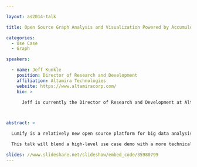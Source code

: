 ```yaml
---

layout: as2014-talk

title: Open Source Graph Analysis and Visualization Powered by Accumulo

categories:
  - Use Case
  - Graph

speakers:

  - name: Jeff Kunkle
    position: Director of Research and Development
    affiliation: Altamira Technologies
    website: https://www.altamiracorp.com/
    bio: >

      Jeff is currently the Director of Research and Development at Altamira Technologies, responsible for overseeing the companyâ€™s internal research and development investments. He has an MS in Systems Engineering from Virginia Tech and a BS in Electrical Engineering from Penn State University. As a technologist, he's focused on helping clients build Agile-focused development teams and create big data, web, network, and mobile applications for nearly fifteen years, most of them spent supporting the IC/DoD. His most recent role is as the project lead for Lumify, an open source big data analysis and visualization platform.



abstract: >

  Lumify is a relatively new open source platform for big data analysis and visualization, designed to help organizations derive actionable insights from the large volumes of diverse data flowing through their enterprise. Utilizing popular big data tools like Hadoop, Accumulo, and Storm, it ingests and integrates many kinds of data, from unstructured text documents and structured datasets, to images and video. Several open source analytic tools (including Tika, OpenNLP, CLAVIN, OpenCV, and ElasticSearch) are used to enrich the data, increase its discoverability, and automatically uncover hidden connections. All information is stored in a secure graph database implemented on top of Accumulo to support cell-level security of all data and metadata elements. A modern, browser-based user interface enables analysts to explore and manipulate their data, discovering subtle relationships and drawing critical new insights. In addition to full-text search, geospatial mapping, and multimedia processing, Lumify features a powerful graph visualization supporting sophisticated link analysis and complex knowledge representation.

  This talk will blend a high-level use case demo with a more technical presentation of Lumify's underpinnings, focusing on its use of Accumulo to implement fine-grained access control of the graph data.

slides: //www.slideshare.net/slideshow/embed_code/35980799
---
```

